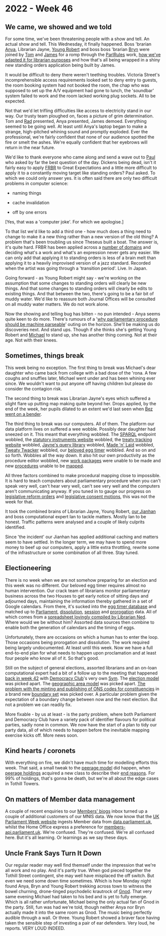 # 2022 - Week 46

## We came, we showed and we told

For some time, we've been threatening people with a show and tell. An actual show and tell. This Wednesday, it finally happened. Boss 'brarian [Anya](https://mastodon.me.uk/@anyaso), Librarian Jayne, [Young Robert](https://mastodon.me.uk/@robertbrook) and boss boss 'brarian [Bryn](https://twitter.com/brynmrgn) were joined by [Tom](https://twitter.com/tomgfleming) and [James](https://mastodon.me.uk/@jamesjefferies) for a romp through the [ParlRules](https://parlrulesdata.org/) work, [how we've adapted it for librarian purposes](https://docs.google.com/presentation/d/1q9Kf2Drd4-D4ehpZdgZooX_oVFWXAqZTtqbxQ8CUYag/edit?usp=sharing) and how that's all being wrapped in a shiny new standing orders application being built by James.

It would be difficult to deny there weren't teething troubles. Victoria Street's incomprehensible access requirements looked set to deny entry to guests, the room booking system had not booked the room, the chap who was supposed to set up the A/V equipment had gone to lunch, the 'soundbar' system failed to work and the room lacked working plug sockets. All to be expected.

Not that we'd let trifling difficulties like access to electricity stand in our way. Our trusty team ploughed on, faces a picture of grim determination. Tom and [Rad](https://radoslawzubek.com/) presented, Anya presented, James demoed. Everything seemed to be going well. At least until Anya's laptop began to make a strange, high-pitched whining sound and promptly exploded. Ever the professional, we're fairly confident that none of our audience spotted the fire or smelt the ashes. We're equally confident that her eyebrows will return in the near future.

We'd like to thank everyone who came along and send a wave out to [Paul](https://twitter.com/pseaward1) who asked by far the best question of the day. Dickens being dead, isn't it fairly easy to apply [FRBR](https://en.wikipedia.org/wiki/Functional_Requirements_for_Bibliographic_Records) to Great Expectations and a little more difficult to apply it to a constantly moving target like standing orders? Paul asked. To which we could only answer yes. It is often said there are only two difficult problems in computer science:

* naming things

* cache invalidation

* off by one errors

[Yes, that was a 'computer joke'. For which we apologise.]

To that list we'd like to add a third one - how much does a thing need to change to make it a new thing rather than a new version of the old thing? A problem that's been troubling us since Theseus built a boat. The answer is, it's quite hard. FRBR has been applied across a [number of domains](http://musicontology.com/) and deciding what's a work and what's an expression never gets any easier. We can only add that applying it to standing orders is less of a brain melt than applying it to a heavily improvised version of a jazz standard. Recorded when the artist was going through a 'transition period'. Live. In Japan.

Going forward - as Young Robert might say - we're working on the assumption that some changes to standing orders will clearly be new things. And that some changes to standing orders will clearly be edits to existing things. And that between the two, there's going to be a fair bit of muddy water. We'd like to reassure both Journal Offices will be consulted on all muddy water matters. We do not work alone.

Now the showing and telling bug has bitten - no pun intended - Anya seems quite keen to do more. There's rumours of a '[why parliamentary procedure should be machine parseable](https://smethur.st/posts/176135869)' outing on the horizon. She'll be making us do discoveries next. And stand ups. Though if she thinks she's getting Young Robert and [Michael](https://mastodon.me.uk/@fantasticlife) to stand up, she has another thing coming. Not at their age. Not with their knees.

## Sometimes, things break

This week being no exception. The first thing to break was Michael's dear daughter who came back from college with a bad dose of the 'rona. A few coughs and snuffles later, Michael went under and has been whining ever since. We wouldn't want to put anyone off having children but please do consider the contagion risk.

The second thing to break was Librarian Jayne's eyes which suffered a slight flare up putting map making quite beyond her. Drops applied, by the end of the week, her pupils dilated to an extent we'd last seen when [Bez went on a bender](https://www.youtube.com/watch?v=YNn51e11_dQ&t=100s).

The third thing to break was our computers. All of them. The platform our data platform lives on suffered a wee wobble. Possibly dear daughter had sneezed on it. This meant that everything wobbled. The [SPARQL](https://en.wikipedia.org/wiki/SPARQL) endpoint wobbled, the [statutory instruments website](https://statutoryinstruments.parliament.uk/) wobbled, the [treaty tracking website](https://treaties.parliament.uk/) wobbled, [Jayne's query library](https://ukparliament.github.io/ontologies/procedure/meta/queries/) wobbled, [Made 'n' Laid](https://twitter.com/madenlaid) wobbled, [Tweaty Twacker](https://twitter.com/tweatytwacker) wobbled, our [beloved egg timer](https://api.parliament.uk/egg-timer) wobbled. And so on and so forth. Wobbles all the way down. It also hit our own productivity as the procedure editor wobbled, new [work packages](https://ukparliament.github.io/ontologies/procedure/procedure-ontology#d4e222) were unable to be made and new [procedures](https://ukparliament.github.io/ontologies/procedure/procedure-ontology#d4e153) unable to be [mapped](https://ukparliament.github.io/ontologies/procedure/maps/).

All three factors combined to make procedural mapping close to impossible. It is hard to teach computers about parliamentary procedure when you can't speak very well, can't hear very well, can't see very well and the computers aren't communicating anyway. If you tuned in to gauge our progress on [legislative reform orders](https://ukparliament.github.io/ontologies/procedure/maps/legislation/secondary/statutory-instruments/super-affirmative-procedures/legislative-reform-orders/legislative-reform-order.pdf) and [legislative consent motions](https://ukparliament.github.io/ontologies/procedure/maps/legislation/primary/#legislative-consent-motions), this was not the week for that.

It took the combined brains of Librarian Jayne, Young Robert, [our Jianhan](https://twitter.com/jianhanzhu) and boss computational expert Ian to tackle matters. Mostly Ian to be honest. Traffic patterns were analysed and a couple of likely culprits identified. 

Since 'the incident' our Jianhan has applied additional caching and matters seem to have settled. In the longer term, we may have to spend more money to beef up our computers, apply a little extra throttling, rewrite some of the infrastructure or some combination of all three. Stay tuned.

## Electioneering

There is no week when we are not somehow preparing for an election and this week was no different. Our beloved egg timer requires almost no human intervention. Our crack team of librarians monitor parliamentary business across the two Houses to get early notice of sitting days and adjourned days, maintaining the information thereby gathered in a set of Google calendars. From there, it's sucked into the [egg timer database](https://api.parliament.uk/egg-timer/meta/schema) and matched up to [Parliament](https://ukparliament.github.io/ontologies/time-period/time-period-ontology#d4e153), [dissolution](https://ukparliament.github.io/ontologies/time-period/time-period-ontology#d4e166), [session](https://ukparliament.github.io/ontologies/time-period/time-period-ontology#d4e205) and [prorogation](https://ukparliament.github.io/ontologies/time-period/time-period-ontology#d4e219) data. All of which comes from a [spreadsheet lovingly compiled by Librarian Ned](https://docs.google.com/spreadsheets/d/1e3AnQebAO5ug-Pc_0qDq9KkyZiy0dRhJMvm0lRRJOXk/edit?usp=sharing). Where would we be without him? Assorted data sources then combine to enable both the generation of calendars and the timing of eggs.

Unfortunately, there are occasions on which a human has to enter the loop. Those occasions being prorogation and dissolution. The work required being largely undocumented. At least until this week. Now we have a full end-to-end plan for what needs to happen upon proclamation and at least four people who know all of it. So that's good.

Still on the subject of general elections, assorted librarians and an on-loan computational expert had a bit of a follow up to the meeting that happened [back in week 42](https://ukparliament.github.io/ontologies/meta/weeknotes/2022/43/#electioneering) with [Democracy Club](https://democracyclub.org.uk/)'s very own [Sym](https://mastodon.me.uk/@symroe). The [election model](https://ukparliament.github.io/ontologies/election/election-ontology) was picked apart. The [geographic area model](https://ukparliament.github.io/ontologies/geographic-area/geographic-area-ontology) was picked apart. [The problem with the minting and publishing of ONS codes for constituencies](https://democracyclub.org.uk/blog/2018/06/29/why-we-cant-rely-gss-codes-and-what-do-about-it/) in a brand new [boundary set](https://ukparliament.github.io/ontologies/geographic-area/geographic-area-ontology#d4e182) was picked over. A particular problem given the expectation of a boundary change between now and the next election. But not a problem we can readily fix.

More fixable - by us at least - is the party problem, where both Parliament and Democracy Club have a variety pack of identifier flavours for political parties, sadly none in common. We now have the start of a plan to tidy our party data, all of which needs to happen before the inevitable mapping exercise kicks off. More news soon.

## Kind hearts / coronets

With everything on fire, we didn't have much time for modelling efforts this week. That said, a small tweak to the [peerage model](https://ukparliament.github.io/ontologies/peerage/peerage-ontology) did happen, when [peerage holdings](https://ukparliament.github.io/ontologies/peerage/peerage-ontology#d4e112) acquired a new class to describe their [end reasons](https://ukparliament.github.io/ontologies/peerage/peerage-ontology#d4e280). For 99% of holdings, that's gonna be death, but we're all about the edge cases in Tothill Towers.

## On matters of Member data management

A couple of recent enquiries to our [Members' biogs](mailto:membersbiogs@parliament.uk) inbox turned up a couple of additional customers of our MNIS data. We now know that the [UK Parliament Week website](https://www.ukparliamentweek.org/en/) ingests Member data from [data.parliament.uk](https://lda.data.parliament.uk/members.json), whilst the Home Office express a preference for [members-api.parliament.uk](https://members-api.parliament.uk/index.html). We're confused. They're confused. We're all confused here. But it's all learning. Or learnings as we say these days.

## Uncle Frank Says Turn It Down

Our regular reader may well find themself under the impression that we're all work and no play. And it's partly true. When god pieced together the Tothill Street contingent, she may well have misplaced the off switch. But even we need some down time sometimes. Which is how Monday night found Anya, Bryn and Young Robert trekking across town to witness the bowel churning, drone-tinged psychodelic krautrock of [Gnod](https://gnod.bandcamp.com/). That very same evening Michael had taken to his bed and is yet to fully emerge. Which is all rather unfortunate, Michael being the only actual fan of Gnod in the party. Still, fun was had we're told, though neither Anya nor Bryn actually made it into the same room as Gnod. The music being perfectly audible through a wall. Or three. Young Robert showed a braver face having taken the sensible step of investing a pair of ear defenders. Very loud, he reports. VERY LOUD INDEED.


